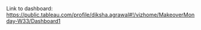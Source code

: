 Link to dashboard: https://public.tableau.com/profile/diksha.agrawal#!/vizhome/MakeoverMonday-W33/Dashboard1
